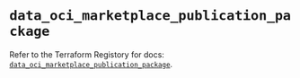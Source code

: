 # `data_oci_marketplace_publication_package`

Refer to the Terraform Registory for docs: [`data_oci_marketplace_publication_package`](https://registry.terraform.io/providers/oracle/oci/6.18.0/docs/data-sources/marketplace_publication_package).
